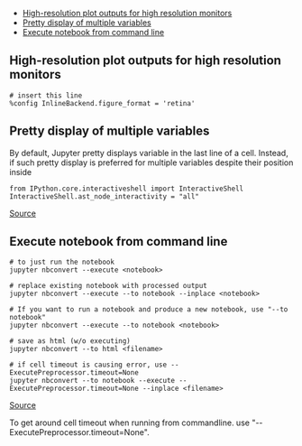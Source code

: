 - [High-resolution plot outputs for high resolution monitors](#high-resolution-plot-outputs-for-high-resolution-monitors)
- [Pretty display of multiple variables](#pretty-display-of-multiple-variables)
- [Execute notebook from command line](#execute-notebook-from-command-line)


## High-resolution plot outputs for high resolution monitors
```
# insert this line
%config InlineBackend.figure_format = 'retina'
```


## Pretty display of multiple variables

By default, Jupyter pretty displays variable in the last line of a cell. Instead, if such pretty display is preferred for multiple variables despite their position inside
```
from IPython.core.interactiveshell import InteractiveShell
InteractiveShell.ast_node_interactivity = "all"
```
[Source](https://www.dataquest.io/blog/jupyter-notebook-tips-tricks-shortcuts/)


## Execute notebook from command line
```
# to just run the notebook
jupyter nbconvert --execute <notebook>

# replace existing notebook with processed output
jupyter nbconvert --execute --to notebook --inplace <notebook>

# If you want to run a notebook and produce a new notebook, use "--to notebook"
jupyter nbconvert --execute --to notebook <notebook>
    
# save as html (w/o executing)
jupyter nbconvert --to html <filename>

# if cell timeout is causing error, use --ExecutePreprocessor.timeout=None
jupyter nbconvert --to notebook --execute --ExecutePreprocessor.timeout=None --inplace <filename>     
```
[Source](https://stackoverflow.com/a/35572827/3998252)

To get around cell timeout when running from commandline. use "--ExecutePreprocessor.timeout=None".




